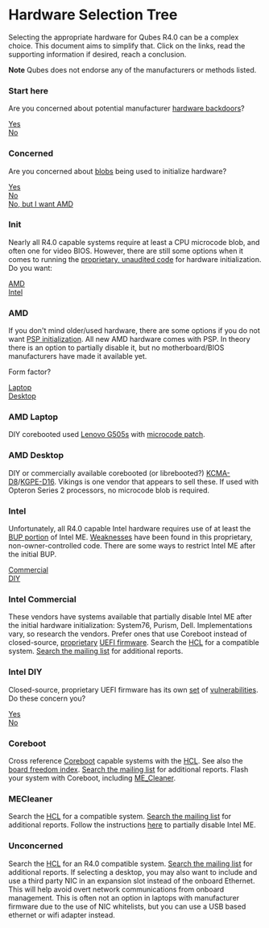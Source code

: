 # Hardware Selection Tree #

Selecting the appropriate hardware for Qubes R4.0 can be a complex choice.
This document aims to simplify that.
Click on the links, read the supporting information if desired, reach a conclusion.

**Note** Qubes does not endorse any of the manufacturers or methods listed.

### Start here ###

Are you concerned about potential manufacturer [hardware backdoors](https://libreboot.org/faq.html#intel)?

[Yes](/guides/hardware-tree/#concerned)  
[No](/guides/hardware-tree/#unconcerned)

### Concerned ###

Are you concerned about [blobs](https://www.coreboot.org/Binary_situation) being used to initialize hardware?

[Yes](/guides/hardware-tree/#init)  
[No](/guides/hardware-tree/#mecleaner)  
[No, but I want AMD](/guides/hardware-tree/#amd)

### Init ###

Nearly all R4.0 capable systems require at least a CPU microcode blob, and often one for video BIOS.
However, there are still some options when it comes to running the [proprietary, unaudited code](https://www.coreboot.org/Intel_Management_Engine#Freedom_and_security_issues) for hardware initialization.
Do you want:

[AMD](/guides/hardware-tree/#amd)  
[Intel](/guides/hardware-tree/#intel)

### AMD ###

If you don't mind older/used hardware, there are some options if you do not want [PSP initialization](https://libreboot.org/faq.html#amd-platform-security-processor-psp).
All new AMD hardware comes with PSP.
In theory there is an option to partially disable it, but no motherboard/BIOS manufacturers have made it available yet.

Form factor?

[Laptop](/guides/hardware-tree/#amd-laptop)  
[Desktop](/guides/hardware-tree/#amd-desktop)

### AMD Laptop ###

DIY corebooted used [Lenovo G505s](https://www.coreboot.org/Board:lenovo/g505s) with [microcode patch](https://review.coreboot.org/#/c/coreboot/+/22843/).

### AMD Desktop ###

DIY or commercially available corebooted (or librebooted?) [KCMA-D8](https://www.coreboot.org/Board:asus/kcma-d8)/[KGPE-D16](https://www.coreboot.org/Board:asus/kgpe-d16).
Vikings is one vendor that appears to sell these.
If used with Opteron Series 2 processors, no microcode blob is required.

### Intel ###

Unfortunately, all R4.0 capable Intel hardware requires use of at least the [BUP portion](https://github.com/corna/me_cleaner/wiki/HAP-AltMeDisable-bit) of Intel ME.
[Weaknesses](https://mobile.twitter.com/rootkovska/status/938458875522666497) have been found in this proprietary, non-owner-controlled code.
There are some ways to restrict Intel ME after the initial BUP.

[Commercial](/guides/hardware-tree/#intel-commercial)  
[DIY](/guides/hardware-tree/#intel-diy)

### Intel Commercial ###

These vendors have systems available that partially disable Intel ME after the initial hardware initialization: System76, Purism, Dell.
Implementations vary, so research the vendors.
Prefer ones that use Coreboot instead of closed-source, [proprietary](https://www.kb.cert.org/vuls/id/758382) [UEFI firmware](https://www.securityweek.com/researchers-find-several-uefi-vulnerabilities).
Search the [HCL](https://www.qubes-os.org/hcl/) for a compatible system.
[Search the mailing list](https://www.mail-archive.com/qubes-users@googlegroups.com/) for additional reports.

### Intel DIY ###

Closed-source, proprietary UEFI firmware has its own [set](https://www.kb.cert.org/vuls/id/758382) of [vulnerabilities](https://www.securityweek.com/researchers-find-several-uefi-vulnerabilities).
Do these concern you?

[Yes](/guides/hardware-tree/#coreboot)  
[No](/guides/hardware-tree/#mecleaner)

### Coreboot ###

Cross reference [Coreboot](https://www.coreboot.org/Supported_Motherboards) capable systems with the [HCL](/doc/hcl).
See also the [board freedom index](https://www.coreboot.org/Board_freedom_levels).
[Search the mailing list](https://www.mail-archive.com/qubes-users@googlegroups.com/) for additional reports.
Flash your system with Coreboot, including [ME_Cleaner](https://github.com/corna/me_cleaner).

### MECleaner ###

Search the [HCL](https://www.qubes-os.org/hcl/) for a compatible system.
[Search the mailing list](https://www.mail-archive.com/qubes-users@googlegroups.com/) for additional reports.
Follow the instructions [here](https://github.com/corna/me_cleaner) to partially disable Intel ME.

### Unconcerned ###

Search the [HCL](https://www.qubes-os.org/hcl/) for an R4.0 compatible system.
[Search the mailing list](https://www.mail-archive.com/qubes-users@googlegroups.com/) for additional reports.
If selecting a desktop, you may also want to include and use a third party NIC in an expansion slot instead of the onboard Ethernet.
This will help avoid overt network communications from onboard management.
This is often not an option in laptops with manufacturer firmware due to the use of NIC whitelists, but you can use a USB based ethernet or wifi adapter instead.
